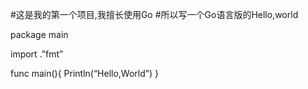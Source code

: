 #这是我的第一个项目,我擅长使用Go
#所以写一个Go语言版的Hello,world

package main

import .”fmt”

func main(){
    Println(“Hello,World”)
}
